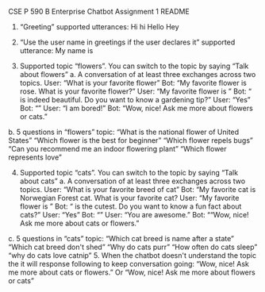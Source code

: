 CSE P 590 B Enterprise Chatbot Assignment 1 README

1.	“Greeting” supported utterances:
Hi
hi
Hello
Hey

2.	“Use the user name in greetings if the user declares it” supported utterance:
My name is <your name>

3.	Supported topic “flowers”. You can switch to the topic by saying “Talk about flowers”
a.	A conversation of at least three exchanges across two topics.
User: “What is your favorite flower”
Bot: “My favorite flower is rose. What is your favorite flower?”
User: “My favorite flower is <flower name>”
Bot: “<flower name> is indeed beautiful. Do you want to know a gardening tip?”
User: “Yes”
Bot: “<a random gardening tip>”
User: “I am bored!”
Bot: “Wow, nice! Ask me more about flowers or cats.”

b.	5 questions in “flowers” topic:
“What is the national flower of United States”
“Which flower is the best for beginner”
“Which flower repels bugs”
“Can you recommend me an indoor flowering plant”
“Which flower represents love”

4.	Supported topic “cats”. You can switch to the topic by saying “Talk about cats”
a.	A conversation of at least three exchanges across two topics.
User: “What is your favorite breed of cat”
Bot: “My favorite cat is Norwegian Forest cat. What is your favorite cat?
User: “My favorite flower is <cat name>”
Bot: “<cat name> is the cutest. Do you want to know a fun fact about cats?”
User: “Yes”
Bot: “<a random fun fact about cat>”
User: “You are awesome.”
Bot: ““Wow, nice! Ask me more about cats or flowers.”

c.	5 questions in “cats” topic:
“Which cat breed is name after a state”
“Which cat breed don't shed”
“Why do cats purr”
“How often do cats sleep”
“why do cats love catnip”
5.	When the chatbot doesn't understand the topic the it will response following to keep conversation going:
“Wow, nice! Ask me more about cats or flowers.”
Or 
“Wow, nice! Ask me more about flowers or cats”


